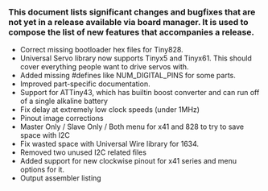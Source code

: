 ### This document lists significant changes and bugfixes that are not yet in a release available via board manager. It is used to compose the list of new features that accompanies a release. 

* Correct missing bootloader hex files for Tiny828. 
* Universal Servo library now supports Tinyx5 and Tinyx61. This should cover everything people want to drive servos with. 
* Added missing #defines like NUM_DIGITAL_PINS for some parts. 
* Improved part-specific documentation. 
* Support for ATTiny43, which has builtin boost converter and can run off of a single alkaline battery
* Fix delay at extremely low clock speeds (under 1MHz)
* Pinout image corrections
* Master Only / Slave Only / Both menu for x41 and 828 to try to save space with I2C
* Fix wasted space with Universal Wire library for 1634. 
* Removed two unused I2C related files
* Added support for new clockwise pinout for x41 series and menu options for it. 
* Output assembler listing
